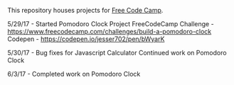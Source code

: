 This repository houses projects for [Free Code Camp](https://www.freecodecamp.com/).

5/29/17 - Started Pomodoro Clock Project
	FreeCodeCamp Challenge - https://www.freecodecamp.com/challenges/build-a-pomodoro-clock
	Codepen - https://codepen.io/jesser702/pen/bWyarK
	
5/30/17 - Bug fixes for Javascript Calculator
			Continued work on Pomodoro Clock
			
6/3/17 - Completed work on Pomodoro Clock